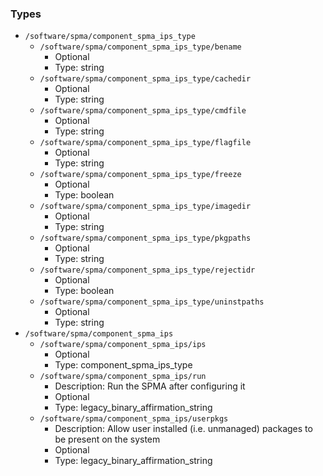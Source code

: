 
### Types

 - `/software/spma/component_spma_ips_type`
    - `/software/spma/component_spma_ips_type/bename`
        - Optional
        - Type: string
    - `/software/spma/component_spma_ips_type/cachedir`
        - Optional
        - Type: string
    - `/software/spma/component_spma_ips_type/cmdfile`
        - Optional
        - Type: string
    - `/software/spma/component_spma_ips_type/flagfile`
        - Optional
        - Type: string
    - `/software/spma/component_spma_ips_type/freeze`
        - Optional
        - Type: boolean
    - `/software/spma/component_spma_ips_type/imagedir`
        - Optional
        - Type: string
    - `/software/spma/component_spma_ips_type/pkgpaths`
        - Optional
        - Type: string
    - `/software/spma/component_spma_ips_type/rejectidr`
        - Optional
        - Type: boolean
    - `/software/spma/component_spma_ips_type/uninstpaths`
        - Optional
        - Type: string
 - `/software/spma/component_spma_ips`
    - `/software/spma/component_spma_ips/ips`
        - Optional
        - Type: component_spma_ips_type
    - `/software/spma/component_spma_ips/run`
        - Description:  Run the SPMA after configuring it 
        - Optional
        - Type: legacy_binary_affirmation_string
    - `/software/spma/component_spma_ips/userpkgs`
        - Description:  Allow user installed (i.e. unmanaged) packages to be present on the system 
        - Optional
        - Type: legacy_binary_affirmation_string
